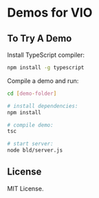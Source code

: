 # Demos for VIO

## To Try A Demo

Install TypeScript compiler:

```sh
npm install -g typescript
```

Compile a demo and run:

```sh
cd [demo-folder]

# install dependencies:
npm install

# compile demo:
tsc

# start server:
node bld/server.js
```

## License

MIT License.
